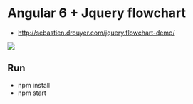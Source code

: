 # Angular 6 + Jquery flowchart 
- http://sebastien.drouyer.com/jquery.flowchart-demo/

<img src="https://raw.githubusercontent.com/nephilimboy/Angular_FlowChartJS/master/Screen%20Shot%202019-02-28%20at%203.51.07%20PM.png" />


## Run
- npm install
- npm start
